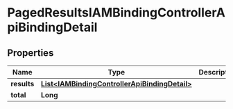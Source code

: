 

# PagedResultsIAMBindingControllerApiBindingDetail


## Properties

| Name | Type | Description | Notes |
|------------ | ------------- | ------------- | -------------|
|**results** | [**List&lt;IAMBindingControllerApiBindingDetail&gt;**](IAMBindingControllerApiBindingDetail.md) |  |  |
|**total** | **Long** |  |  |



